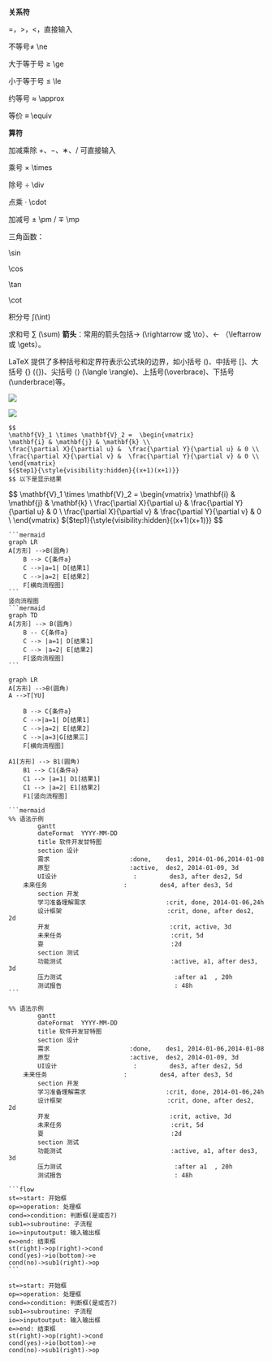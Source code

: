 **关系符**

=，>，<，直接输入 

不等号≠ \ne

大于等于号 ≥ \ge

小于等于号 ≤ \le

约等号 ≈ \approx

等价 ≡ \equiv

**算符**

加减乘除 +、−、∗、/ 可直接输入

乘号 × \times

除号 ÷ \div

点乘 · \cdot

加减号 ± \pm / ∓ \mp

三角函数：

\sin 

\cos

\tan

\cot

积分号 ∫(\int)

求和号 ∑ (\sum)
**箭头**：常用的箭头包括→ (\rightarrow 或 \to）、← （\leftarrow 或 \gets）。

LaTeX 提供了多种括号和定界符表示公式块的边界，如小括号 ()、中括号 []、大括号 {} (\{\})、尖括号 ⟨⟩ (\langle \rangle)、上括号(\overbrace)、下括号(\underbrace)等。



![](https://gitee.com/muyinchuan/images/raw/master/img/20200626010241.png)



![](https://gitee.com/muyinchuan/images/raw/master/img/20200626011700.png)





```
$$
\mathbf{V}_1 \times \mathbf{V}_2 =  \begin{vmatrix} 
\mathbf{i} & \mathbf{j} & \mathbf{k} \\
\frac{\partial X}{\partial u} &  \frac{\partial Y}{\partial u} & 0 \\
\frac{\partial X}{\partial v} &  \frac{\partial Y}{\partial v} & 0 \\
\end{vmatrix}
${$tep1}{\style{visibility:hidden}{(x+1)(x+1)}}
$$ 以下是显示结果
```

$$
\mathbf{V}_1 \times \mathbf{V}_2 =  \begin{vmatrix} 
\mathbf{i} & \mathbf{j} & \mathbf{k} \\
\frac{\partial X}{\partial u} &  \frac{\partial Y}{\partial u} & 0 \\
\frac{\partial X}{\partial v} &  \frac{\partial Y}{\partial v} & 0 \\
\end{vmatrix}
${$tep1}{\style{visibility:hidden}{(x+1)(x+1)}}
$$

```
​```mermaid
graph LR
A[方形] -->B(圆角)
    B --> C{条件a}
    C -->|a=1| D[结果1]
    C -->|a=2| E[结果2]
    F[横向流程图]
​```
竖向流程图
​```mermaid
graph TD
A[方形] --> B(圆角)
    B -- C{条件a}
    C --> |a=1| D[结果1]
    C --> |a=2| E[结果2]
    F[竖向流程图]
​```
```

```mermaid
graph LR
A[方形] -->B(圆角)
A -->T[YU]

    B --> C{条件a}
    C -->|a=1| D[结果1]
    C -->|a=2| E[结果2]
    C -->|a=3|G[结果三]
    F[横向流程图]
   
A1[方形] --> B1(圆角)
    B1 --> C1{条件a}
    C1 --> |a=1| D1[结果1]
    C1 --> |a=2| E1[结果2]
    F1[竖向流程图]
```



```
​```mermaid
%% 语法示例
        gantt
        dateFormat  YYYY-MM-DD
        title 软件开发甘特图
        section 设计
        需求                      :done,    des1, 2014-01-06,2014-01-08
        原型                      :active,  des2, 2014-01-09, 3d
        UI设计                     :         des3, after des2, 5d
    未来任务                     :         des4, after des3, 5d
        section 开发
        学习准备理解需求                      :crit, done, 2014-01-06,24h
        设计框架                             :crit, done, after des2, 2d
        开发                                 :crit, active, 3d
        未来任务                              :crit, 5d
        耍                                   :2d
        section 测试
        功能测试                              :active, a1, after des3, 3d
        压力测试                               :after a1  , 20h
        测试报告                               : 48h
​```
```

```mermaid
%% 语法示例
        gantt
        dateFormat  YYYY-MM-DD
        title 软件开发甘特图
        section 设计
        需求                      :done,    des1, 2014-01-06,2014-01-08
        原型                      :active,  des2, 2014-01-09, 3d
        UI设计                     :         des3, after des2, 5d
    未来任务                     :         des4, after des3, 5d
        section 开发
        学习准备理解需求                      :crit, done, 2014-01-06,24h
        设计框架                             :crit, done, after des2, 2d
        开发                                 :crit, active, 3d
        未来任务                              :crit, 5d
        耍                                   :2d
        section 测试
        功能测试                              :active, a1, after des3, 3d
        压力测试                               :after a1  , 20h
        测试报告                               : 48h
```

```
​```flow
st=>start: 开始框
op=>operation: 处理框
cond=>condition: 判断框(是或否?)
sub1=>subroutine: 子流程
io=>inputoutput: 输入输出框
e=>end: 结束框
st(right)->op(right)->cond
cond(yes)->io(bottom)->e
cond(no)->sub1(right)->op
​```
```

```flow
st=>start: 开始框
op=>operation: 处理框
cond=>condition: 判断框(是或否?)
sub1=>subroutine: 子流程
io=>inputoutput: 输入输出框
e=>end: 结束框
st(right)->op(right)->cond
cond(yes)->io(bottom)->e
cond(no)->sub1(right)->op
```